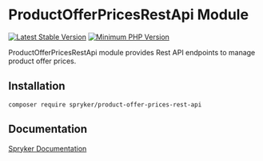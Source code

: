 # ProductOfferPricesRestApi Module
[![Latest Stable Version](https://poser.pugx.org/spryker/product-offer-prices-rest-api/v/stable.svg)](https://packagist.org/packages/spryker/product-offer-prices-rest-api)
[![Minimum PHP Version](https://img.shields.io/badge/php-%3E%3D%207.4-8892BF.svg)](https://php.net/)

ProductOfferPricesRestApi module provides Rest API endpoints to manage product offer prices.

## Installation

```
composer require spryker/product-offer-prices-rest-api
```

## Documentation

[Spryker Documentation](https://academy.spryker.com/developing_with_spryker/module_guide/modules.html)
